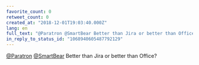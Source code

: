 ```yaml
---
favorite_count: 0
retweet_count: 0
created_at: "2018-12-01T19:03:40.000Z"
lang: en
full_text: "@Paratron @SmartBear Better than Jira or better than Office?"
in_reply_to_status_id: "1068940605487792129"
---
```


[@Paratron](https://twitter.com/Paratron)
[@SmartBear](https://twitter.com/SmartBear) Better than Jira or better than
Office?
